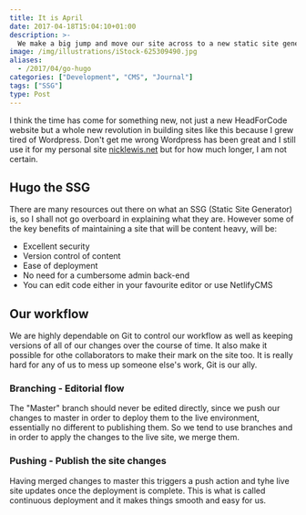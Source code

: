 ```yaml
---
title: It is April
date: 2017-04-18T15:04:10+01:00
description: >-
  We make a big jump and move our site across to a new static site generator but what is all the fuss about?
image: /img/illustrations/iStock-625309490.jpg
aliases: 
  - /2017/04/go-hugo
categories: ["Development", "CMS", "Journal"]
tags: ["SSG"]
type: Post
---
```


I think the time has come for something new, not just a new HeadForCode website but a whole new revolution in building sites like this because I grew tired of Wordpress. Don't get me wrong Wordpress has been great and I still use it for my personal site [nicklewis.net](http://www.nicklewis.net) but for how much longer, I am not certain.

## Hugo the SSG

There are many resources out there on what an SSG (Static Site Generator) is, so I shall not go overboard in explaining what they are. However some of the key benefits of maintaining a site that will be content heavy, will be:

* Excellent security
* Version control of content
* Ease of deployment
* No need for a cumbersome admin back-end
* You can edit code either in your favourite editor or use NetlifyCMS

## Our workflow

We are highly dependable on Git to control our workflow as well as keeping versions of all of our changes over the course of time. It also make it possible for othe collaborators to make their mark on the site too. It is really hard for any of us to mess up someone else's work, Git is our ally.

### Branching - Editorial flow

The "Master" branch should never be edited directly, since we push our changes to master in order to deploy them to the live environment, essentially no different to publishing them. So we tend to use branches and in order to apply the changes to the live site, we merge them. 

### Pushing - Publish the site changes

Having merged changes to master this triggers a push action and tyhe live site updates once the deployment is complete. This is what is called continuous deployment and it makes things smooth and easy for us. 





